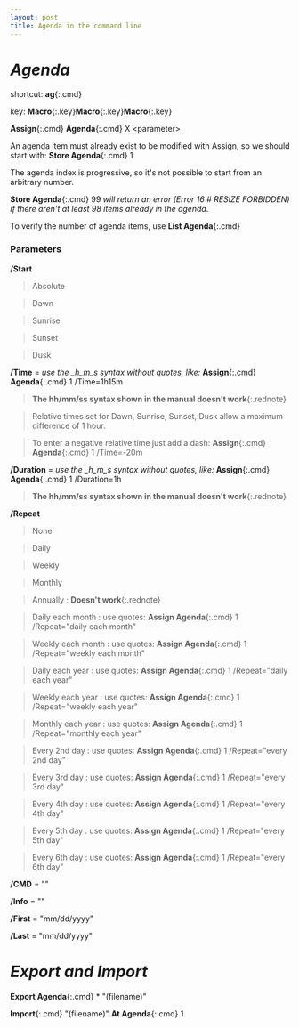 ```yaml
---
layout: post
title: Agenda in the command line
---
```

# *Agenda*

shortcut: **ag**{:.cmd}

key: **Macro**{:.key}**Macro**{:.key}**Macro**{:.key}

**Assign**{:.cmd} **Agenda**{:.cmd} X \<parameter\>

An agenda item must already exist to be modified with Assign, so we should start with: **Store Agenda**{:.cmd} 1

The agenda index is progressive, so it's not possible to start from an arbitrary number.  

**Store Agenda**{:.cmd} 99 _will return an error (Error 16 # RESIZE FORBIDDEN) if there aren't at least 98 items already in the agenda_.

To verify the number of agenda items, use **List Agenda**{:.cmd}

### Parameters

  **/Start**
  > Absolute

  > Dawn

  > Sunrise

  > Sunset

  > Dusk

  **/Time** = *use the _h_m_s syntax without quotes, like:* **Assign**{:.cmd} **Agenda**{:.cmd} 1 /Time=1h15m

> **The hh/mm/ss syntax shown in the manual doesn't work**{:.rednote}

> Relative times set for Dawn, Sunrise, Sunset, Dusk allow a maximum difference of 1 hour.

> To enter a negative relative time just add a dash: **Assign**{:.cmd} **Agenda**{:.cmd} 1 /Time=-20m

  **/Duration** = *use the _h_m_s syntax without quotes, like:* **Assign**{:.cmd} **Agenda**{:.cmd} 1 /Duration=1h

> **The hh/mm/ss syntax shown in the manual doesn't work**{:.rednote}

  **/Repeat**
  > None

  > Daily

  > Weekly

  > Monthly

  > Annually :  **Doesn't work**{:.rednote}

  > Daily each month : use quotes: **Assign Agenda**{:.cmd} 1 /Repeat="daily each month"

  > Weekly each month : use quotes: **Assign Agenda**{:.cmd} 1 /Repeat="weekly each month"

  > Daily each year : use quotes: **Assign Agenda**{:.cmd} 1 /Repeat="daily each year"

  > Weekly each year : use quotes: **Assign Agenda**{:.cmd} 1 /Repeat="weekly each year"

  > Monthly each year : use quotes: **Assign Agenda**{:.cmd} 1 /Repeat="monthly each year"

  > Every 2nd day : use quotes: **Assign Agenda**{:.cmd} 1 /Repeat="every 2nd day"

  > Every 3rd day : use quotes: **Assign Agenda**{:.cmd} 1 /Repeat="every 3rd day"

  > Every 4th day : use quotes: **Assign Agenda**{:.cmd} 1 /Repeat="every 4th day"

  > Every 5th day : use quotes: **Assign Agenda**{:.cmd} 1 /Repeat="every 5th day"

  > Every 6th day : use quotes: **Assign Agenda**{:.cmd} 1 /Repeat="every 6th day"

  **/CMD** = ""

  **/Info** = ""

  **/First** = "mm/dd/yyyy"

  **/Last** = "mm/dd/yyyy"

# *Export and Import*

**Export Agenda**{:.cmd} * "(filename)"

**Import**{:.cmd} "(filename)" **At Agenda**{:.cmd} 1
